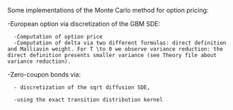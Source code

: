 Some implementations of the Monte Carlo method for option pricing:

  -European option via discretization of the GBM SDE:
  
      -Computation of option price
      -Computation of delta via two different formulas: direct definition and Malliavin weight. For T \to 0 we observe variance reduction: the direct definition presents smaller variance (see Theory file about variance reduction).
  
  -Zero-coupon bonds via: 
  
      - discretization of the sqrt diffusion SDE,
      
      -using the exact transition distribution kernel
